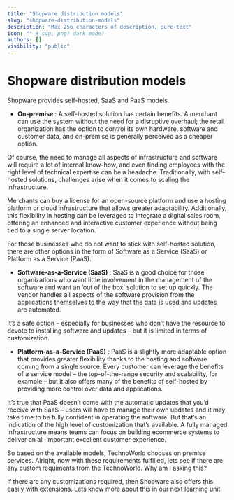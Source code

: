 ```yaml
---
title: "Shopware distribution models"
slug: "shopware-distribution-models"
description: "Max 256 characters of description, pure-text"
icon: "" # svg, png? dark mode?
authors: []
visibility: "public"
---
```


# Shopware distribution models

Shopware provides self-hosted, SaaS and PaaS models.

- **On-premise** : A self-hosted solution has certain benefits. A merchant can use the system without the need for a disruptive overhaul; the retail organization has the option to control its own hardware, software and customer data, and on-premise is generally perceived as a cheaper option.  

Of course, the need to manage all aspects of infrastructure and software will require a lot of internal know-how, and even finding employees with the right level of technical expertise can be a headache. Traditionally, with self-hosted solutions, challenges arise when it comes to scaling the infrastructure. 

Merchants can buy a license for an open-source platform and use a hosting platform or cloud infrastructure that allows greater adaptability. Additionally, this flexibility in hosting can be leveraged to integrate a digital sales room, offering an enhanced and interactive customer experience without being tied to a single server location.   

For those businesses who do not want to stick with self-hosted solution, there are other options in the form of Software as a Service (SaaS) or Platform as a Service (PaaS).

- **Software-as-a-Service (SaaS)** : SaaS is a good choice for those organizations who want little involvement in the management of the software and want an ‘out of the box’ solution to set up quickly. The vendor handles all aspects of the software provision from the applications themselves to the way that the data is used and updates are automated.

It’s a safe option – especially for businesses who don’t have the resource to devote to installing software and updates – but it is limited in terms of customization.

- **Platform-as-a-Service (PaaS)** : PaaS is a slightly more adaptable option that provides greater flexibility thanks to the hosting and software coming from a single source. Every customer can leverage the benefits of a service model – the top-of-the-range security and scalability, for example – but it also offers many of the benefits of self-hosted by providing more control over data and applications.  

It’s true that PaaS doesn’t come with the automatic updates that you’d receive with SaaS – users will have to manage their own updates and it may take time to be fully confident in operating the software. But that’s an indication of the high level of customization that’s available. A fully managed infrastructure means teams can focus on building ecommerce systems to deliver an all-important excellent customer experience. 


So based on the available models, TechnoWorld chooses on premise services. Alright, now with these requirements fulfilled, lets see if there are any custom requiments from the TechnoWorld. Why am I asking this?

If there are any customizations required, then Shopware also offers this easily with extensions. Lets know more about this in our next learning unit.